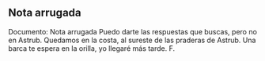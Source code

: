 ## Nota arrugada
Documento: Nota arrugada
Puedo darte las respuestas que buscas, pero no en Astrub. Quedamos en la costa, al sureste de las praderas de Astrub. Una barca te espera en la orilla, yo llegaré más tarde.
F.
